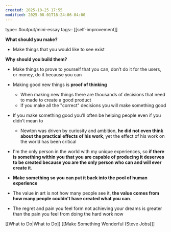 ```yaml
---
created: 2025-10-25 17:55
modified: 2025-08-01T18:24:06-04:00
---
```

type:: #output/mini-essay 
tags:: [[self-improvement]]

**What should you make?**
- Make things that you would like to see exist

**Why should you build them?**
- Make things to prove to yourself that you can, don’t do it for the users, or money, do it because you can
- Making good new things is **proof of thinking**
	- When making new things there are thousands of decisions that need to made to create a good product
	- If you make all the "correct" decisions you will make something good
- If you make something good you’ll often be helping people even if you didn’t mean to
	- Newton was driven by curiosity and ambition, **he did not even think about the practical effects of his work**, yet the effect of his work on the world has been critical
- I'm the only person in the world with my unique experiences, so **if there is something within you that you are capable of producing it deserves to be created because you are the only person who can and will ever create it**.
- **Make something so you can put it back into the pool of human experience**


- The value in art is not how many people see it, **the value comes from how many people couldn't have created what you can**.

- The regret and pain you feel form not achieving your dreams is greater than the pain you feel from doing the hard work now



[[What to Do|What to Do]]
[[Make Something Wonderful (Steve Jobs)]]
